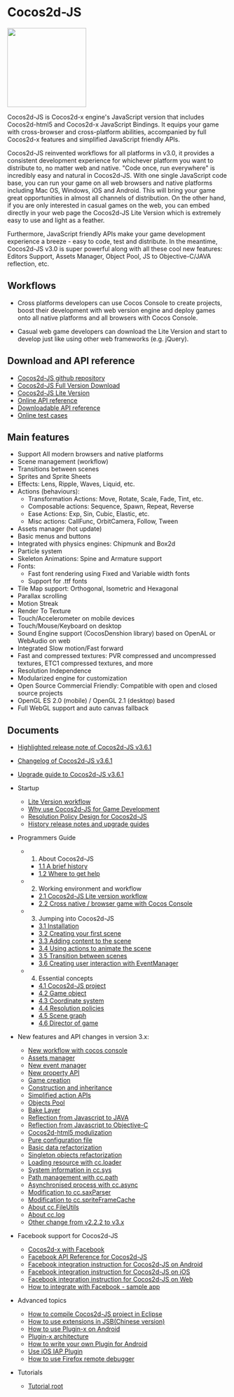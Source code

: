 # Cocos2d-JS

<img src="http://cocos2d-x.org/s/images/img-cocos2djs.jpg" height=180> 

Cocos2d-JS is Cocos2d-x engine's JavaScript version that includes Cocos2d-html5 and Cocos2d-x JavaScript Bindings. It equips your game with cross-browser and cross-platform abilities, accompanied by full Cocos2d-x features and simplified JavaScript friendly APIs.

Cocos2d-JS reinvented workflows for all platforms in v3.0, it provides a consistent development experience for whichever platform you want to distribute to, no matter web and native. "Code once, run everywhere" is incredibly easy and natural in Cocos2d-JS. With one single JavaScript code base, you can run your game on all web browsers and native platforms including Mac OS, Windows, iOS and Android. This will bring your game great opportunities in almost all channels of distribution. On the other hand, if you are only interested in casual games on the web, you can embed directly in your web page the Cocos2d-JS Lite Version which is extremely easy to use and light as a feather.

Furthermore, JavaScript friendly APIs make your game development experience a breeze - easy to code, test and distribute. In the meantime, Cocos2d-JS v3.0 is super powerful along with all these cool new features: Editors Support, Assets Manager, Object Pool, JS to Objective-C/JAVA reflection, etc.

## Workflows

- Cross platforms developers can use Cocos Console to create projects, boost their development with web version engine and deploy games onto all native platforms and all browsers with Cocos Console.

- Casual web game developers can download the Lite Version and start to develop just like using other web frameworks (e.g. jQuery).

## Download and API reference

- [Cocos2d-JS github repository](http://github.com/cocos2d/cocos2d-js/)
- [Cocos2d-JS Full Version Download](http://www.cocos2d-x.org/download)
- [Cocos2d-JS Lite Version](http://www.cocos2d-x.org/filecenter/jsbuilder)
- [Online API reference](http://www.cocos2d-x.org/wiki/Reference)
- [Downloadable API reference](http://www.cocos2d-x.org/filedown/Cocos2d-JS-v3.5-API.zip)
- [Online test cases](http://cocos2d-x.org/js-tests/)

## Main features

* Support All modern browsers and native platforms
* Scene management (workflow)
* Transitions between scenes
* Sprites and Sprite Sheets
* Effects: Lens, Ripple, Waves, Liquid, etc.
* Actions (behaviours):
    * Transformation Actions: Move, Rotate, Scale, Fade, Tint, etc.
    * Composable actions: Sequence, Spawn, Repeat, Reverse
    * Ease Actions: Exp, Sin, Cubic, Elastic, etc.
    * Misc actions: CallFunc, OrbitCamera, Follow, Tween
* Assets manager (hot update)
* Basic menus and buttons
* Integrated with physics engines: Chipmunk and Box2d
* Particle system
* Skeleton Animations: Spine and Armature support
* Fonts:
    * Fast font rendering using Fixed and Variable width fonts
    * Support for .ttf fonts
* Tile Map support: Orthogonal, Isometric and Hexagonal
* Parallax scrolling
* Motion Streak
* Render To Texture
* Touch/Accelerometer on mobile devices
* Touch/Mouse/Keyboard on desktop
* Sound Engine support (CocosDenshion library) based on OpenAL or WebAudio on web
* Integrated Slow motion/Fast forward
* Fast and compressed textures: PVR compressed and uncompressed textures, ETC1 compressed textures, and more
* Resolution Independence
* Modularized engine for customization
* Open Source Commercial Friendly: Compatible with open and closed source projects
* OpenGL ES 2.0 (mobile) / OpenGL 2.1 (desktop) based
* Full WebGL support and auto canvas fallback
   
## Documents

- [Highlighted release note of Cocos2d-JS v3.6.1](./release-notes/v3.6.1/release-note/en.md)
- [Changelog of Cocos2d-JS v3.6.1](./release-notes/v3.6.1/changelog/en.md)
- [Upgrade guide to Cocos2d-JS v3.6.1](./release-notes/v3.6/upgrade-guide/en.md)
- Startup
    - [Lite Version workflow](./v3/lite-version/en.md)
    - [Why use Cocos2d-JS for Game Development](./v2/cocosh5-advantages/en.md)
    - [Resolution Policy Design for Cocos2d-JS](./v2/resolution-policy-design/en.md)
    - [History release notes and upgrade guides](./release-notes/en.md)
    
- Programmers Guide
    - 1. About Cocos2d-JS
        - [1.1 A brief history](../cocos2d-js/1-about-cocos2d-js/1-1-a-brief-history/en.md)
        - [1.2 Where to get help](../cocos2d-js/1-about-cocos2d-js/1-2-where-to-get-help/en.md)
    - 2. Working environment and workflow
        - [2.1 Cocos2d-JS Lite version workflow](../cocos2d-js/2-working-environment-and-workflow/2-1-cocos2d-js-lite-workflow/en.md)
        - [2.2 Cross native / browser game with Cocos Console](../cocos2d-js/2-working-environment-and-workflow/2-2-cross-native-browser-game-with-cocos-console/en.md)
    - 3. Jumping into Cocos2d-JS
        - [3.1 Installation](../cocos2d-js/3-jumping-into-cocos2d-js/3-1-installation/en.md)
        - [3.2 Creating your first scene](../cocos2d-js/3-jumping-into-cocos2d-js/3-2-creating-your-first-scene/en.md)
        - [3.3 Adding content to the scene](../cocos2d-js/3-jumping-into-cocos2d-js/3-3-adding-content-to-the-scene/en.md)
        - [3.4 Using actions to animate the scene](../cocos2d-js/3-jumping-into-cocos2d-js/3-4-using-actions-to-animate-scenes/en.md)
        - [3.5 Transition between scenes](../cocos2d-js/3-jumping-into-cocos2d-js/3-5-transition-between-scenes/en.md)
        - [3.6 Creating user interaction with EventManager](../cocos2d-js/3-jumping-into-cocos2d-js/3-6-creating-user-interaction-with-event-manager/en.md)
    - 4. Essential concepts
        - [4.1 Cocos2d-JS project](../cocos2d-js/4-essential-concepts/4-1-cocos2d-js-project/en.md)
        - [4.2 Game object](../cocos2d-js/4-essential-concepts/4-2-game-object/en.md)
        - [4.3 Coordinate system](../cocos2d-js/4-essential-concepts/4-3-coordinate-system/en.md)
        - [4.4 Resolution policies](../cocos2d-js/4-essential-concepts/4-4-resolution-policies/en.md)
        - [4.5 Scene graph](../cocos2d-js/4-essential-concepts/4-5-scene-graph/en.md)
        - [4.6 Director of game](../cocos2d-js/4-essential-concepts/4-6-director-of-game/en.md)
        
- New features and API changes in version 3.x:
    - [New workflow with cocos console](./v2/cocos-console/en.md)
    - [Assets manager](./v3/assets-manager/en.md)
    - [New event manager](./v3/eventManager/en.md)
    - [New property API](./v3/getter-setter-api/en.md)
    - [Game creation](./v3/cc-game/en.md)
    - [Construction and inheritance](./v3/inheritance/en.md)
    - [Simplified action APIs](./v3/cc-actions/en.md)
    - [Objects Pool](./v3/cc-pool/en.md)
    - [Bake Layer](./v3/bake-layer/en.md)
    - [Reflection from Javascript to JAVA](./v3/reflection/en.md)
    - [Reflection from Javascript to Objective-C](./v3/reflection-oc/en.md)
    - [Cocos2d-html5 modulization](./v3/moduleconfig-json/en.md)
    - [Pure configuration file](./v3/project-json/en.md)
    - [Basic data refactorization](./v3/basic-data/en.md)
    - [Singleton objects refactorization](./v3/singleton-objs/en.md)
    - [Loading resource with cc.loader](./v3/cc-loader/en.md)
    - [System information in cc.sys](./v3/cc-sys/en.md)
    - [Path management with cc.path](./v3/cc-path/en.md)
    - [Asynchronised process with cc.async](./v3/cc-async/en.md)
    - [Modification to cc.saxParser](./v3/cc-saxparser/en.md)
    - [Modification to cc.spriteFrameCache](./v3/cc-spriteframecache/en.md)
    - [About cc.FileUtils](./v3/cc-fileutils/en.md)
    - [About cc.log](./v3/cc-log/en.md)
    - [Other change from v2.2.2 to v3.x](./v3/more-change-from-v2-to-v3/en.md)
    
- Facebook support for Cocos2d-JS
    - [Cocos2d-x with Facebook](./facebook-sdk/en.md)
    - [Facebook API Reference for Cocos2d-JS](./facebook-sdk/api-reference/en.md)
    - [Facebook integration instruction for Cocos2d-JS on Android](./facebook-sdk/facebook-sdk-on-android/en.md)
    - [Facebook integration instruction for Cocos2d-JS on iOS](./facebook-sdk/facebook-sdk-on-ios/en.md)
    - [Facebook integration instruction for Cocos2d-JS on Web](./facebook-sdk/facebook-sdk-on-web/en.md)
    - [How to integrate with Facebook - sample app](./facebook-sdk/facebook-test-case/en.md)

- Advanced topics
    - [How to compile Cocos2d-JS project in Eclipse](./jsb/compilation-in-eclipse/en.md)
    - [How to use extensions in JSB(Chinese version)](./jsb/jsb-extension/zh.md)
    - [How to use Plugin-x on Android](./jsb/plugin-x/how-to-use-plugin-x-on-android/en.md)
    - [Plugin-x architecture](./jsb/plugin-x/plugin-x-architecture/en.md)
    - [How to write your own Plugin for Android](./jsb/plugin-x/how-to-write-your-own-plugin-for-android/en.md)
    - [Use iOS IAP Plugin](./jsb/plugin-x/ios-iap/en.md)
    - [How to use Firefox remote debugger](http://cocos2d-x.org/docs/manual/framework/native/v3/js-remote-debugger/en)

- Tutorials
    - [Tutorial root](http://cocos2d-x.org/docs/tutorial/framework/html5/en)
